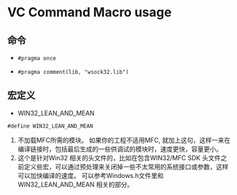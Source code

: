 # VC Command Macro usage

## 命令
* `#pragma once`

* `#pragma comment(lib, "wsock32.lib")`

## 宏定义
* WIN32_LEAN_AND_MEAN
```
#define WIN32_LEAN_AND_MEAN
```
1. 不加载MFC所需的模块。 如果你的工程不适用MFC, 就加上这句，这样一来在编译链接时，包括最后生成的一些供调试的模块时，速度更快，容量更小。
2. 这个是针对Win32 相关的头文件的，比如在包含WIN32/MFC SDK 头文件之前定义些宏，可以通过预处理来关闭掉一些不太常用的系统接口或参数，这样可以加快编译的速度。 可以参考Windows.h文件里和 WIN32_LEAN_AND_MEAN 相关的部分。